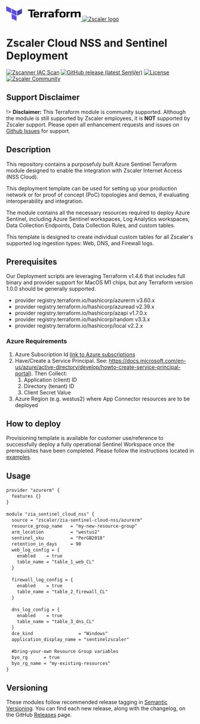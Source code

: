 <a href="https://terraform.io">
    <img src="https://raw.githubusercontent.com/hashicorp/terraform-website/master/public/img/logo-text.svg" alt="Terraform logo" title="Terraform" height="40" width="200" />
</a>
<a href="https://www.zscaler.com/">
    <img src="https://www.zscaler.com/themes/custom/zscaler/logo.svg" alt="Zscaler logo" title="Zscaler" height="40" width="200" />
</a>

Zscaler Cloud NSS and Sentinel Deployment
===========================================================================================================
[![Zscanner IAC Scan](https://github.com/zscaler/terraform-azurerm-zia-sentinel-cloud-nss/actions/workflows/ci.yml/badge.svg)](https://github.com/zscaler/terraform-azurerm-zia-sentinel-cloud-nss/actions/workflows/ci.yml)
[![GitHub release (latest SemVer)](https://img.shields.io/github/v/release/zscaler/terraform-azurerm-zia-sentinel-cloud-nss)](https://github.com/zscaler/terraform-azurerm-zia-sentinel-cloud-nss/releases)
[![License](https://img.shields.io/github/license/zscaler/terraform-azurerm-zia-sentinel-cloud-nss?color=blue)](https://github.com/zscaler/terraform-azurerm-zia-sentinel-cloud-nss/blob/master/LICENSE)
[![Zscaler Community](https://img.shields.io/badge/zscaler-community-blue)](https://community.zscaler.com/)

Support Disclaimer
-------
!> **Disclaimer:** This Terraform module is community supported. Although the module is still supported by Zscaler employees, it is **NOT** supported by Zscaler support. Please open all enhancement requests and issues on [Github Issues](https://github.com/zscaler/terraform-azurerm-zia-sentinel-cloud-nss/issues) for support.

## Description
This repository contains a purposefuly built Azure Sentinel Terraform module designed to enable the integration with Zscaler Internet Access (NSS Cloud).

This deployment template can be used for setting up your production network or for proof of concept (PoC) topologies and demos, if evaluating interoperability and integration.

The module contains all the necessary resources required to deploy Azure Sentinel, including Azure Sentinel workspaces, Log Analytics workspaces, Data Collection Endpoints, Data Collection Rules, and custom tables.

This template is designed to create individual custom tables for all Zscaler's supported log ingestion types: Web, DNS, and Firewall logs.

## Prerequisites
Our Deployment scripts are leveraging Terraform v1.4.6 that includes full binary and provider support for MacOS M1 chips, but any Terraform version 1.0.0 should be generally supported.

- provider registry.terraform.io/hashicorp/azurerm v3.60.x
- provider registry.terraform.io/hashicorp/azuread v2.39.x
- provider registry.terraform.io/hashicorp/azapi v1.7.0.x
- provider registry.terraform.io/hashicorp/random v3.3.x
- provider registry.terraform.io/hashicorp/local v2.2.x

### Azure Requirements
1. Azure Subscription Id
[link to Azure subscriptions](https://portal.azure.com/#blade/Microsoft_Azure_Billing/SubscriptionsBlade)
2. Have/Create a Service Principal. See: https://docs.microsoft.com/en-us/azure/active-directory/develop/howto-create-service-principal-portal). Then Collect:
   1. Application (client) ID
   2. Directory (tenant) ID
   3. Client Secret Value
3. Azure Region (e.g. westus2) where App Connector resources are to be deployed

## How to deploy
Provisioning template is available for customer use/reference to successfully deploy a fully operational Sentinel Workspace once the prerequisites have been completed. Please follow the instructions located in [examples](examples/full_deployment/README.md).

## Usage

```hcl
provider "azurerm" {
  features {}
}

module "zia_sentinel_cloud_nss" {
  source = "zscaler/zia-sentinel-cloud-nss/azurerm"
  resource_group_name   = "my-new-resource-group"
  arm_location          = "westus2"
  sentinel_sku          = "PerGB2018"
  retention_in_days     = 90
  web_log_config = {
    enabled    = true
    table_name = "table_1_web_CL"
  }

  firewall_log_config = {
    enabled    = true
    table_name = "table_2_firewall_CL"
  }

  dns_log_config = {
    enabled    = true
    table_name = "table_3_dns_CL"
  }
  dce_kind                 = "Windows"
  application_display_name = "sentinelzscaler"

  #bring-your-own Resource Group variables
  byo_rg      = true
  byo_rg_name = "my-existing-resources"
}

```

## Versioning

These modules follow recommended release tagging in [Semantic Versioning](http://semver.org/). You can find each new release,
along with the changelog, on the GitHub [Releases](https://github.com/zscaler/terraform-aws-cloud-connector-modules/releases) page.
